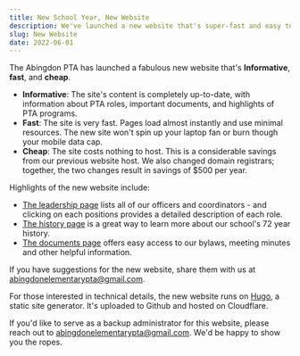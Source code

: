 ```yaml
---
title: New School Year, New Website
description: We've launched a new website that's super-fast and easy to use.
slug: New Website
date: 2022-06-01
---
```


The Abingdon PTA has launched a fabulous new website that's **Informative**, **fast**, and **cheap**.

- **Informative**: The site's content is completely up-to-date, with information about PTA roles, important documents, and highlights of PTA programs.
- **Fast**: The site is very fast. Pages load almost instantly and use minimal resources. The new site won't spin up your laptop fan or burn though your mobile data cap.
- **Cheap**: The site costs nothing to host. This is a considerable savings from our previous website host. We also changed domain registrars; together, the two changes result in savings of $500 per year.

Highlights of the new website include:
- [The leadership page](/leadership/) lists all of our officers and coordinators - and clicking on each positions provides a detailed description of each role.
- [The history page](/history/) is a great way to learn more about our school's 72 year history.
- [The documents page](/documents/) offers easy access to our bylaws, meeting minutes and other helpful information.

If you have suggestions for the new website, share them with us at abingdonelementarypta@gmail.com.

For those interested in technical details, the new website runs on [Hugo](https://en.wikipedia.org/wiki/Hugo_(software)), a static site generator. It's uploaded to Github and hosted on Cloudflare.

If you'd like to serve as a backup administrator for this website, please reach out to abingdonelementarypta@gmail.com. We'd be happy to show you the ropes.